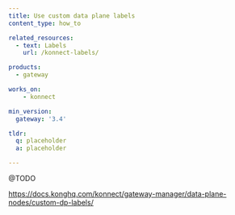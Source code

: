 ```yaml
---
title: Use custom data plane labels
content_type: how_to

related_resources:
  - text: Labels
    url: /konnect-labels/

products:
  - gateway

works_on:
    - konnect

min_version:
  gateway: '3.4'

tldr: 
  q: placeholder
  a: placeholder

---
```



@TODO

https://docs.konghq.com/konnect/gateway-manager/data-plane-nodes/custom-dp-labels/